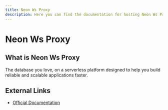 ```yaml
---
title: Neon Ws Proxy
description: Here you can find the documentation for hosting Neon Ws Proxy with Coolify.
---
```


# Neon Ws Proxy

## What is Neon Ws Proxy

The database you love, on a serverless platform designed to help you build reliable and scalable applications faster.

## External Links

- [Official Documentation](https://neon.tech?utm_source=coolify.io)
